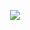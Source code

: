 <p align="center">
  <img src="https://profile-counter.glitch.me/Sai-Jithendra-Gonji/count.svg?color=0077b6&style=plastic" />
</p>
